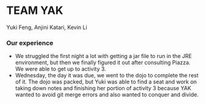 # TEAM YAK
Yuki Feng, Anjini Katari, Kevin Li

### Our experience
 - We struggled the first night a lot with getting a jar file to run in the JRE
 environment, but then we finally figured it out after consulting Piazza. We were
 able to get up to activity 3.
 - Wednesday, the day it was due, we went to the dojo to complete the rest of it.
 The dojo was packed, but Yuki was able to find a seat and work on taking down
 notes and finishing her portion of activity 3 because YAK wanted to avoid git merge
 errors and also wanted to conquer and divide.
 
